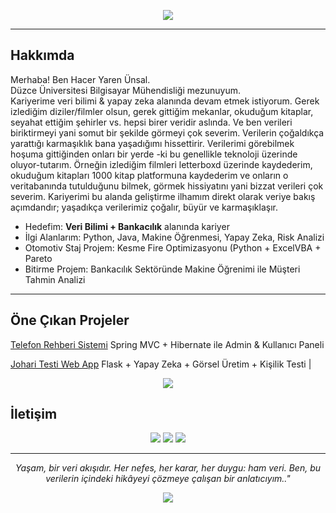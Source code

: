 
<p align="center">
  <img src="https://readme-typing-svg.herokuapp.com?font=Fira+Code&duration=3500&pause=700&color=F74393&center=true&vCenter=true&width=550&lines=Veri;Yapay+zeka;Veri+bilimi;Makine+öğrenmesi+">
</p>

---

## Hakkımda

Merhaba! Ben Hacer Yaren Ünsal.  
Düzce Üniversitesi Bilgisayar Mühendisliği mezunuyum.  
Kariyerime veri bilimi & yapay zeka alanında devam etmek istiyorum.
Gerek izlediğim diziler/filmler olsun, gerek gittiğim mekanlar, okuduğum kitaplar, seyahat ettiğim şehirler vs. hepsi birer veridir aslında. Ve ben verileri biriktirmeyi yani somut bir şekilde görmeyi çok severim. Verilerin çoğaldıkça yarattığı karmaşıklık bana yaşadığımı hissettirir. Verilerimi görebilmek hoşuma gittiğinden onları bir yerde -ki bu genellikle teknoloji üzerinde oluyor-tutarım. Örneğin izlediğim filmleri letterboxd üzerinde kaydederim, okuduğum kitapları 1000 kitap platformuna kaydederim ve onların o veritabanında tutulduğunu bilmek, görmek hissiyatını yani bizzat verileri çok severim. Kariyerimi bu alanda geliştirme ilhamım direkt olarak veriye bakış açımdandır; yaşadıkça verilerimiz çoğalır, büyür ve karmaşıklaşır. 

- Hedefim: **Veri Bilimi + Bankacılık** alanında kariyer  
- İlgi Alanlarım: Python, Java, Makine Öğrenmesi, Yapay Zeka, Risk Analizi 
- Otomotiv Staj Projem: Kesme Fire Optimizasyonu (Python + ExcelVBA + Pareto
- Bitirme Projem: Bankacılık Sektöründe Makine Öğrenimi ile Müşteri Tahmin Analizi

---

## Öne Çıkan Projeler

 [Telefon Rehberi Sistemi](https://github.com/Yarenlasnu/corporateDirectoryApp) 
 Spring MVC + Hibernate ile Admin & Kullanıcı Paneli
 
 [Johari Testi Web App](https://github.com/Yarenlasnu/JohariWindowApp)
 Flask + Yapay Zeka + Görsel Üretim + Kişilik Testi |
 


<p align="center">
  <img src="https://skillicons.dev/icons?i=python,java,spring,flask,mysql,git,github,pandas,keras,tensorflow,matplotlib,keras,powerbi,tableau,excel,vscode,docker" />
</p>




## İletişim

<p align="center">
  <a href="mailto:haceryarenunsal@example.com"><img src="https://img.shields.io/badge/E--posta-%23FF5E99?style=for-the-badge&logo=gmail&logoColor=white"/></a>
  <a href="https://www.linkedin.com/in/yarenunsal"><img src="https://img.shields.io/badge/LinkedIn-%230077B5?style=for-the-badge&logo=linkedin&logoColor=white"/></a>
  <a href="https://github.com/Yarenlasnu"><img src="https://img.shields.io/badge/GitHub-%2312100E?style=for-the-badge&logo=github&logoColor=white"/></a>
</p>

---

<p align="center"><i>Yaşam, bir veri akışıdır. Her nefes, her karar, her duygu: ham veri. Ben, bu verilerin içindeki hikâyeyi çözmeye çalışan bir anlatıcıyım.."</i></p>
<p align="center">
  <img src="https://capsule-render.vercel.app/api?type=waving&color=0:fbda61,100:ff5acd&height=120&section=footer"/>
</p>
